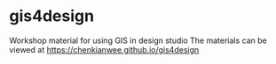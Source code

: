 # gis4design
Workshop material for using GIS in design studio
The materials can be viewed at https://chenkianwee.github.io/gis4design
